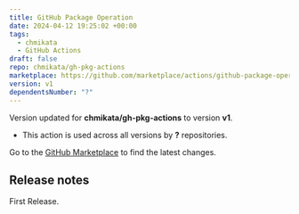 ```yaml
---
title: GitHub Package Operation
date: 2024-04-12 19:25:02 +00:00
tags:
  - chmikata
  - GitHub Actions
draft: false
repo: chmikata/gh-pkg-actions
marketplace: https://github.com/marketplace/actions/github-package-operation
version: v1
dependentsNumber: "?"
---
```



Version updated for **chmikata/gh-pkg-actions** to version **v1**.
- This action is used across all versions by **?** repositories.

Go to the [GitHub Marketplace](https://github.com/marketplace/actions/github-package-operation) to find the latest changes.

## Release notes

First Release.
